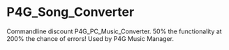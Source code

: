 # P4G_Song_Converter
Commandline discount P4G_PC_Music_Converter. 50% the functionality at 200% the chance of errors! Used by P4G Music Manager.
